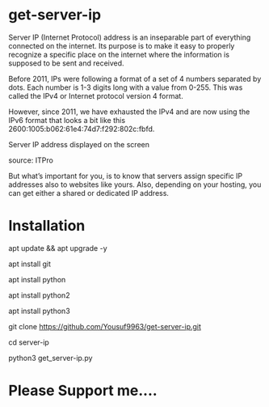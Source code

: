 # get-server-ip

Server IP (Internet Protocol) address is an inseparable part of everything connected on the internet. Its purpose is to make it easy to properly recognize a specific place on the internet where the information is supposed to be sent and received.

 

Before 2011, IPs were following a format of a set of 4 numbers separated by dots. Each number is 1-3 digits long with a value from 0-255. This was called the IPv4 or Internet protocol version 4 format.

 

However, since 2011, we have exhausted the IPv4 and are now using the IPv6 format that looks a bit like this 2600:1005:b062:61e4:74d7:f292:802c:fbfd.

Server IP address displayed on the screen

source: ITPro

But what’s important for you, is to know that servers assign specific IP addresses also to websites like yours. Also, depending on your hosting, you can get either a shared or dedicated IP address.


# Installation

apt update && apt upgrade -y

apt install git

apt install python

apt install python2

apt install python3

git clone https://github.com/Yousuf9963/get-server-ip.git

cd server-ip

python3 get_server-ip.py

# Please Support me....
